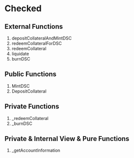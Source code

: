 # Checked

## External Functions
1. depositCollateralAndMintDSC
2. redeemCollateralForDSC
3. redeemCollateral
4. liquidate
5. burnDSC

## Public Functions

1. MintDSC
2. DepositCollateral

## Private Functions

1. _redeemCollateral
2. _burnDSC

## Private & Internal View & Pure Functions

1. _getAccountInformation